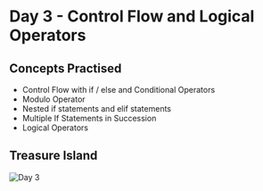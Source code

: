 # Day 3 - Control Flow and Logical Operators
## Concepts Practised
- Control Flow with if / else and Conditional Operators
- Modulo Operator
- Nested if statements and elif statements
- Multiple If Statements in Succession
- Logical Operators
## Treasure Island
![Day 3](https://github.com/user-attachments/assets/96a683ff-510c-401f-bd2f-9458dcb505e4)



